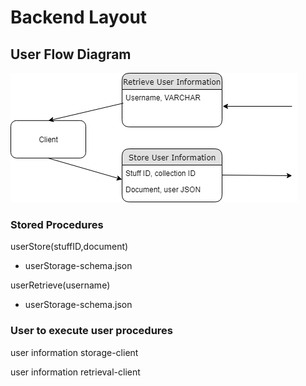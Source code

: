 # Backend Layout

## User Flow Diagram
![User Map from Client](https://raw.githubusercontent.com/bbh4/test/master/userFlow.png)

### Stored Procedures

userStore(stuffID,document)
* userStorage-schema.json

userRetrieve(username)
* userStorage-schema.json

### User to execute user procedures
user information storage-client

user information retrieval-client
